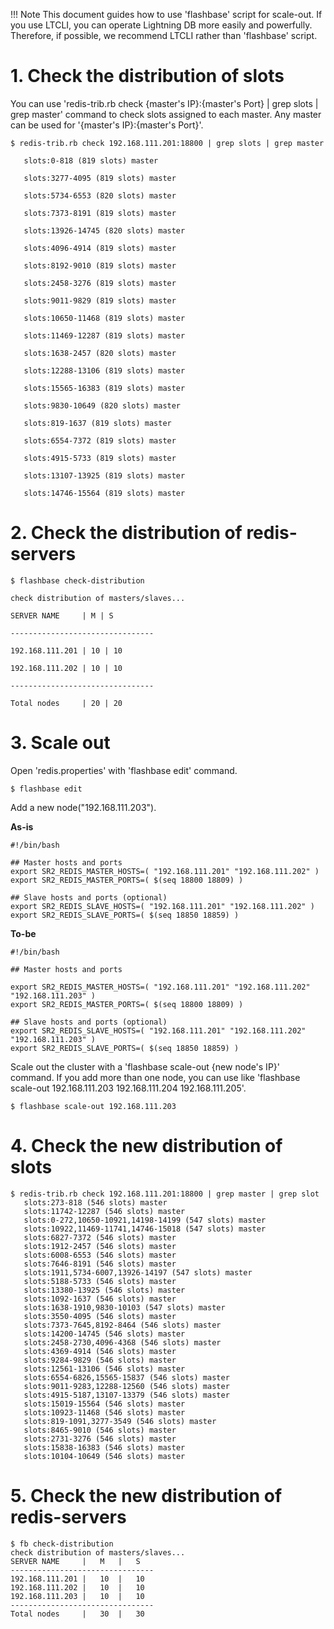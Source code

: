 !!! Note
    This document guides how to use 'flashbase' script for scale-out.
    If you use LTCLI, you can operate Lightning DB more easily and powerfully. 
    Therefore, if possible, we recommend LTCLI rather than 'flashbase' script.

# 1. Check the distribution of slots

You can use 'redis-trib.rb check {master's IP}:{master's Port} | grep slots | grep master' command to check slots assigned to each master. Any master can be used for '{master's IP}:{master's Port}'.

```
$ redis-trib.rb check 192.168.111.201:18800 | grep slots | grep master

   slots:0-818 (819 slots) master

   slots:3277-4095 (819 slots) master

   slots:5734-6553 (820 slots) master

   slots:7373-8191 (819 slots) master

   slots:13926-14745 (820 slots) master

   slots:4096-4914 (819 slots) master

   slots:8192-9010 (819 slots) master

   slots:2458-3276 (819 slots) master

   slots:9011-9829 (819 slots) master

   slots:10650-11468 (819 slots) master

   slots:11469-12287 (819 slots) master

   slots:1638-2457 (820 slots) master

   slots:12288-13106 (819 slots) master

   slots:15565-16383 (819 slots) master

   slots:9830-10649 (820 slots) master

   slots:819-1637 (819 slots) master

   slots:6554-7372 (819 slots) master

   slots:4915-5733 (819 slots) master

   slots:13107-13925 (819 slots) master

   slots:14746-15564 (819 slots) master
```


# 2. Check the distribution of redis-servers
```
$ flashbase check-distribution

check distribution of masters/slaves...

SERVER NAME     | M | S

--------------------------------

192.168.111.201 | 10 | 10

192.168.111.202 | 10 | 10

--------------------------------

Total nodes     | 20 | 20

```


# 3. Scale out

Open 'redis.properties' with 'flashbase edit' command.
```
$ flashbase edit
```

Add a new node("192.168.111.203").

**As-is**
```
#!/bin/bash

## Master hosts and ports
export SR2_REDIS_MASTER_HOSTS=( "192.168.111.201" "192.168.111.202" )
export SR2_REDIS_MASTER_PORTS=( $(seq 18800 18809) )

## Slave hosts and ports (optional)
export SR2_REDIS_SLAVE_HOSTS=( "192.168.111.201" "192.168.111.202" )
export SR2_REDIS_SLAVE_PORTS=( $(seq 18850 18859) )
```

**To-be**
```
#!/bin/bash

## Master hosts and ports

export SR2_REDIS_MASTER_HOSTS=( "192.168.111.201" "192.168.111.202" "192.168.111.203" )
export SR2_REDIS_MASTER_PORTS=( $(seq 18800 18809) )

## Slave hosts and ports (optional)
export SR2_REDIS_SLAVE_HOSTS=( "192.168.111.201" "192.168.111.202" "192.168.111.203" )
export SR2_REDIS_SLAVE_PORTS=( $(seq 18850 18859) )
```

Scale out the cluster with a 'flashbase scale-out {new node's IP}' command. If you add more than one node, you can use like 'flashbase scale-out 192.168.111.203 192.168.111.204 192.168.111.205'.

```
$ flashbase scale-out 192.168.111.203
```

# 4. Check the new distribution of slots
```
$ redis-trib.rb check 192.168.111.201:18800 | grep master | grep slot
   slots:273-818 (546 slots) master
   slots:11742-12287 (546 slots) master
   slots:0-272,10650-10921,14198-14199 (547 slots) master
   slots:10922,11469-11741,14746-15018 (547 slots) master
   slots:6827-7372 (546 slots) master
   slots:1912-2457 (546 slots) master
   slots:6008-6553 (546 slots) master
   slots:7646-8191 (546 slots) master
   slots:1911,5734-6007,13926-14197 (547 slots) master
   slots:5188-5733 (546 slots) master
   slots:13380-13925 (546 slots) master
   slots:1092-1637 (546 slots) master
   slots:1638-1910,9830-10103 (547 slots) master
   slots:3550-4095 (546 slots) master
   slots:7373-7645,8192-8464 (546 slots) master
   slots:14200-14745 (546 slots) master
   slots:2458-2730,4096-4368 (546 slots) master
   slots:4369-4914 (546 slots) master
   slots:9284-9829 (546 slots) master
   slots:12561-13106 (546 slots) master
   slots:6554-6826,15565-15837 (546 slots) master
   slots:9011-9283,12288-12560 (546 slots) master
   slots:4915-5187,13107-13379 (546 slots) master
   slots:15019-15564 (546 slots) master
   slots:10923-11468 (546 slots) master
   slots:819-1091,3277-3549 (546 slots) master
   slots:8465-9010 (546 slots) master
   slots:2731-3276 (546 slots) master
   slots:15838-16383 (546 slots) master
   slots:10104-10649 (546 slots) master
```

# 5. Check the new distribution of redis-servers
```
$ fb check-distribution
check distribution of masters/slaves...
SERVER NAME	    |	M	|	S
--------------------------------
192.168.111.201	|	10	|	10
192.168.111.202	|	10	|	10
192.168.111.203	|	10	|	10
--------------------------------
Total nodes	    |	30	|	30
```
